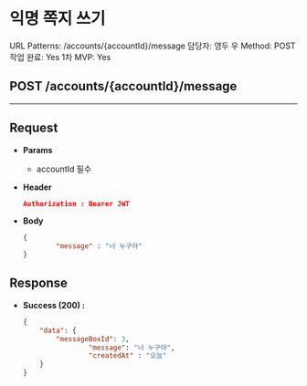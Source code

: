 # 익명 쪽지 쓰기

URL Patterns: /accounts/{accountId}/message
담당자: 영두 우
Method: POST
작업 완료: Yes
1차 MVP: Yes

## POST /accounts/{accountId}/message

---

## **Request**

- **Params**
    - accountId 필수
- **Header**
    
    ```json
    Authorization : Bearer JWT
    ```
    
- **Body**
    
    ```json
    {
    		"message" : "너 누구야"
    }
    ```
    

## Response

- **Success (200) :**
    
    ```json
    {
        "data": {
            "messageBoxId": 3,
    				"message": "너 누구야",
    				"createdAt" : "오늘"
        }
    }
    ```